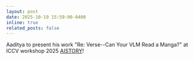 ```yaml
---
layout: post
date: 2025-10-19 15:59:00-0400
inline: true
related_posts: false
---
```


Aaditya to present his work "Re: Verse--Can Your VLM Read a Manga?" at ICCV workshop 2025 [AISTORY](https://iccv.thecvf.com/virtual/2025/workshop/2807)!
